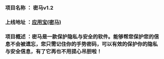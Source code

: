 ### 项目名称 ： 密马v1.2
### 上线地址 ：[应用宝(密马)](http://android.myapp.com/myapp/detail.htm?apkName=com.zice.password)
### 项目概述 ：密马是一款保护隐私与安全的软件。能够帮您保护您的信息不会被遗忘，您只需记住你的手势密码，可以有效的保护你的隐私与安全信息，有了它再也不用提心吊胆啦！
